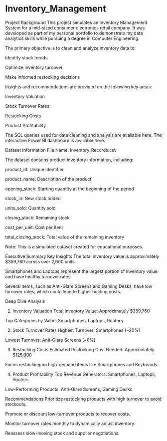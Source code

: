 # Inventory_Management
Project Background
This project simulates an Inventory Management System for a mid-sized consumer electronics retail company. It was developed as part of my personal portfolio to demonstrate my data analytics skills while pursuing a degree in Computer Engineering.

The primary objective is to clean and analyze inventory data to:

Identify stock trends

Optimize inventory turnover

Make informed restocking decisions

Insights and recommendations are provided on the following key areas:

Inventory Valuation

Stock Turnover Rates

Restocking Costs

Product Profitability

The SQL queries used for data cleaning and analysis are available here.
The interactive Power BI dashboard is available here.

Dataset Information
File Name: Inventory_Records.csv

The dataset contains product inventory information, including:

product_id: Unique identifier

product_name: Description of the product

opening_stock: Starting quantity at the beginning of the period

stock_in: New stock added

units_sold: Quantity sold

closing_stock: Remaining stock

cost_per_unit: Cost per item

total_closing_stock: Total value of the remaining inventory

Note: This is a simulated dataset created for educational purposes.

Executive Summary
Key Insights
The total inventory value is approximately $359,760 across over 2,000 units.

Smartphones and Laptops represent the largest portion of inventory value and have healthy turnover rates.

Several items, such as Anti-Glare Screens and Gaming Desks, have low turnover rates, which could lead to higher holding costs.

Deep Dive Analysis
1. Inventory Valuation
Total Inventory Value: Approximately $359,760

Top Categories by Value: Smartphones, Laptops, Routers

2. Stock Turnover Rates
Highest Turnover: Smartphones (~20%)

Lowest Turnover: Anti-Glare Screens (~8%)

3. Restocking Costs
Estimated Restocking Cost Needed: Approximately $125,000

Focus restocking on high-demand items like Smartphones and Keyboards.

4. Product Profitability
Top Revenue Generators: Smartphones, Laptops, Routers

Low-Performing Products: Anti-Glare Screens, Gaming Desks

Recommendations
Prioritize restocking products with high turnover to avoid stockouts.

Promote or discount low-turnover products to recover costs.

Monitor turnover rates monthly to dynamically adjust inventory.

Reassess slow-moving stock and supplier negotiations.
